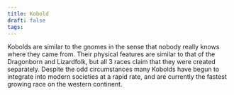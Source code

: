 ```yaml
---
title: Kobold
draft: false
tags:
---
```

Kobolds are similar to the gnomes in the sense that nobody really knows where they came from. Their physical features are similar to that of the Dragonborn and Lizardfolk, but all 3 races claim that they were created separately. Despite the odd circumstances many Kobolds have begun to integrate into modern societies at a rapid rate, and are currently the fastest growing race on the western continent.